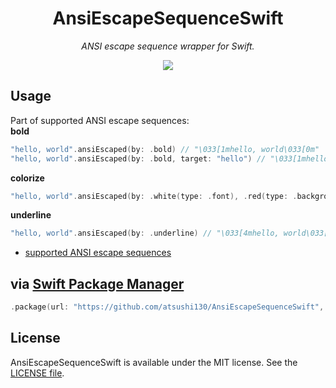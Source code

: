<p align="center">
    <h1 align="center">AnsiEscapeSequenceSwift</h1>
</p1>

<p align="center"><i>ANSI escape sequence wrapper for Swift.</i></p>

<p align="center">
    <a href=".license-mit"><img src="https://img.shields.io/badge/license-MIT-blue.svg"></a>
</p>

## Usage
Part of supported ANSI escape sequences:  
**bold**  
```swift
"hello, world".ansiEscaped(by: .bold) // "\033[1mhello, world\033[0m"
"hello, world".ansiEscaped(by: .bold, target: "hello") // "\033[1mhello\033[0m, world""
```

**colorize**
```swift
"hello, world".ansiEscaped(by: .white(type: .font), .red(type: .background)) // "hello, \033[37m\033[41mworld\033[0m"
```

**underline**
```swift
"hello, world".ansiEscaped(by: .underline) // "\033[4mhello, world\033[0m"
```

- [supported ANSI escape sequences](https://github.com/atsushi130/AnsiEscapeSequenceSwift/blob/master/Sources/AnsiEscapeSequenceSwift/AnsiEscapeSequence.swift#L14)

## via [Swift Package Manager](https://github.com/apple/swift-package-manager)
```swift
.package(url: "https://github.com/atsushi130/AnsiEscapeSequenceSwift", from: "1.0.0"),
```

## License
AnsiEscapeSequenceSwift is available under the MIT license. See the [LICENSE file](https://github.com/atsushi130/AnsiEscapeSequenceSwift/blob/master/license).
